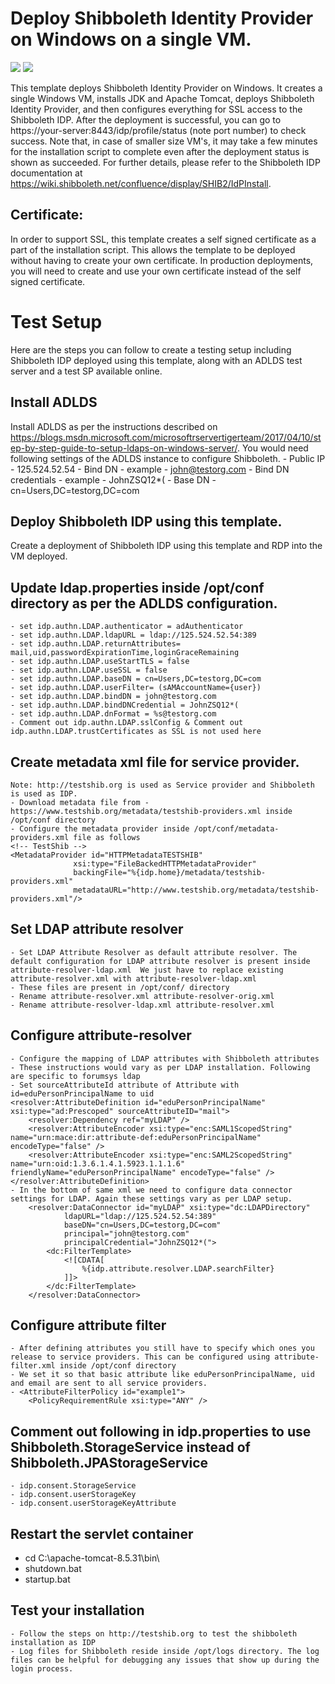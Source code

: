# Deploy Shibboleth Identity Provider on Windows on a single VM.

<a href="https://portal.azure.com/#create/Microsoft.Template/uri/https%3A%2F%2Fraw.githubusercontent.com%2FAzure%2Fazure-quickstart-templates%2Fmaster%2Fshibboleth-singlevm-windows%2Fazuredeploy.json" target="_blank"><img src="http://azuredeploy.net/deploybutton.png"/></a>
<a href="http://armviz.io/#/?load=https%3A%2F%2Fraw.githubusercontent.com%2FAzure%2Fazure-quickstart-templates%2Fmaster%2Fshibboleth-singlevm-windows%2Fazuredeploy.json" target="_blank">
    <img src="http://armviz.io/visualizebutton.png"/>
</a>

This template deploys Shibboleth Identity Provider on Windows. It creates a single Windows VM, installs JDK and Apache Tomcat, deploys Shibboleth Identity Provider, and then configures everything for SSL access to the Shibboleth IDP.  After the deployment is successful, you can go to https://your-server:8443/idp/profile/status (note port number) to check success. Note that, in case of smaller size VM's, it may take a few minutes for the installation script to complete even after the deployment status is shown as succeeded. For further details, please refer to the Shibboleth IDP documentation at https://wiki.shibboleth.net/confluence/display/SHIB2/IdPInstall.

## Certificate:
In order to support SSL, this template creates a self signed certificate as a part of the installation script. This allows the template to be deployed without having to create your own certificate. In production deployments, you will need to create and use your own certificate instead of the self signed certificate.

# Test Setup
Here are the steps you can follow to create a testing setup including Shibboleth IDP deployed using this template, along with an ADLDS test server and a test SP available online.

## Install ADLDS
Install ADLDS as per the instructions described on https://blogs.msdn.microsoft.com/microsoftrservertigerteam/2017/04/10/step-by-step-guide-to-setup-ldaps-on-windows-server/. You would need following settings of the ADLDS instance to configure Shibboleth.
	- Public IP - 125.524.52.54
	- Bind DN - example - john@testorg.com
	- Bind DN credentials - example - JohnZSQ12*(
	- Base DN - cn=Users,DC=testorg,DC=com

## Deploy Shibboleth IDP using this template.

Create a deployment of Shibboleth IDP using this template and RDP into the VM deployed.

## Update ldap.properties inside /opt/conf directory as per the ADLDS configuration. 
    - set idp.authn.LDAP.authenticator = adAuthenticator
	- set idp.authn.LDAP.ldapURL = ldap://125.524.52.54:389
	- set idp.authn.LDAP.returnAttributes= mail,uid,passwordExpirationTime,loginGraceRemaining
	- set idp.authn.LDAP.useStartTLS = false
	- set idp.authn.LDAP.useSSL = false
	- set idp.authn.LDAP.baseDN = cn=Users,DC=testorg,DC=com
	- set idp.authn.LDAP.userFilter= (sAMAccountName={user})
	- set idp.authn.LDAP.bindDN = john@testorg.com
	- set idp.authn.LDAP.bindDNCredential = JohnZSQ12*(
	- set idp.authn.LDAP.dnFormat = %s@testorg.com
	- Comment out idp.authn.LDAP.sslConfig & Comment out idp.authn.LDAP.trustCertificates as SSL is not used here

## Create metadata xml file for service provider. 
    Note: http://testshib.org is used as Service provider and Shibboleth is used as IDP.
	- Download metadata file from - https://www.testshib.org/metadata/testshib-providers.xml inside /opt/conf directory
	- Configure the metadata provider inside /opt/conf/metadata-providers.xml file as follows
	<!-- TestShib -->
	<MetadataProvider id="HTTPMetadataTESTSHIB"
                  xsi:type="FileBackedHTTPMetadataProvider"
                  backingFile="%{idp.home}/metadata/testshib-providers.xml"
                  metadataURL="http://www.testshib.org/metadata/testshib-providers.xml"/>

		
## Set LDAP attribute resolver
	- Set LDAP Attribute Resolver as default attribute resolver. The default configuration for LDAP attribute resolver is present inside attribute-resolver-ldap.xml  We just have to replace existing attribute-resolver.xml with attribute-resolver-ldap.xml
	- These files are present in /opt/conf/ directory
	- Rename attribute-resolver.xml attribute-resolver-orig.xml
	- Rename attribute-resolver-ldap.xml attribute-resolver.xml


## Configure attribute-resolver
	- Configure the mapping of LDAP attributes with Shibboleth attributes
 	- These instructions would vary as per LDAP installation. Following are specific to forumsys ldap
	- Set sourceAttributeId attribute of Attribute with id=eduPersonPrincipalName to uid 
	<resolver:AttributeDefinition id="eduPersonPrincipalName" xsi:type="ad:Prescoped" sourceAttributeID="mail">
        <resolver:Dependency ref="myLDAP" />
        <resolver:AttributeEncoder xsi:type="enc:SAML1ScopedString" name="urn:mace:dir:attribute-def:eduPersonPrincipalName" encodeType="false" />
        <resolver:AttributeEncoder xsi:type="enc:SAML2ScopedString" name="urn:oid:1.3.6.1.4.1.5923.1.1.1.6" friendlyName="eduPersonPrincipalName" encodeType="false" />
    </resolver:AttributeDefinition>
	- In the bottom of same xml we need to configure data connector settings for LDAP. Again these settings vary as per LDAP setup.
		<resolver:DataConnector id="myLDAP" xsi:type="dc:LDAPDirectory"
				ldapURL="ldap://125.524.52.54:389"
				baseDN="cn=Users,DC=testorg,DC=com" 
				principal="john@testorg.com"
				principalCredential="JohnZSQ12*(">
			<dc:FilterTemplate>
				<![CDATA[
					%{idp.attribute.resolver.LDAP.searchFilter}
				]]>
			</dc:FilterTemplate>
		</resolver:DataConnector>
	
## Configure attribute filter
	- After defining attributes you still have to specify which ones you release to service providers. This can be configured using attribute-filter.xml inside /opt/conf directory
	- We set it so that basic attribute like eduPersonPrincipalName, uid and email are sent to all service providers.
	- <AttributeFilterPolicy id="example1">
        <PolicyRequirementRule xsi:type="ANY" />
	
## Comment out following in idp.properties to use Shibboleth.StorageService instead of Shibboleth.JPAStorageService
	- idp.consent.StorageService 
	- idp.consent.userStorageKey
	- idp.consent.userStorageKeyAttribute

## Restart the servlet container 
  - cd C:\apache-tomcat-8.5.31\bin\
  - shutdown.bat
  - startup.bat

## Test your installation
    - Follow the steps on http://testshib.org to test the shibboleth installation as IDP
    - Log files for Shibboleth reside inside /opt/logs directory. The log files can be helpful for debugging any issues that show up during the login process.
